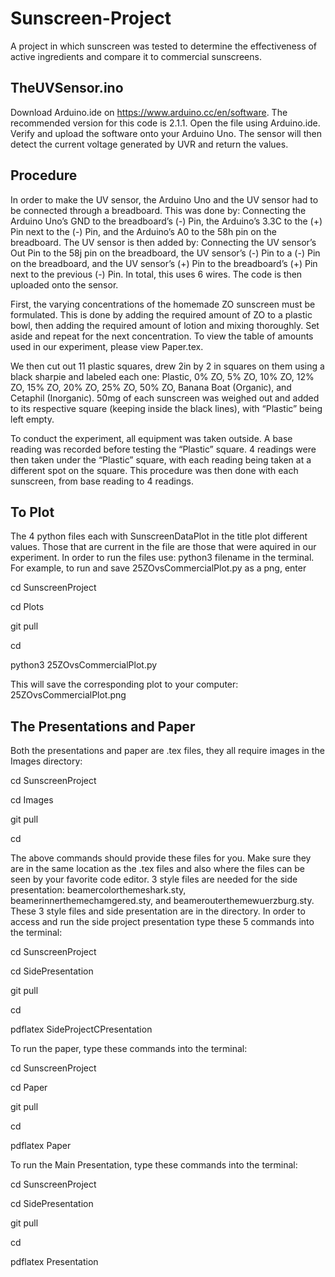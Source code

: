# Sunscreen-Project
A project in which sunscreen was tested to determine the effectiveness of active ingredients and compare it to commercial sunscreens.
## TheUVSensor.ino
Download Arduino.ide on https://www.arduino.cc/en/software. The recommended version for this code is 2.1.1. Open the file using Arduino.ide. Verify and upload the software onto your Arduino Uno. The sensor will then detect the current voltage generated by UVR and return the values.
## Procedure
In order to make the UV sensor, the Arduino Uno and the UV sensor had to be connected through a breadboard. This was done by: Connecting the Arduino Uno’s GND to the breadboard’s (-) Pin, the Arduino’s 3.3C to the (+) Pin next to the (-) Pin, and the Arduino’s A0 to the 58h pin on the breadboard. The UV sensor is then added by: Connecting the UV sensor’s Out Pin to the 58j pin on the breadboard, the UV sensor’s (-) Pin to a (-) Pin on the breadboard, and the UV sensor’s (+) Pin to the breadboard’s (+) Pin next to the previous (-) Pin. In total, this uses 6 wires. The code is then uploaded onto the sensor.

First, the varying concentrations of the homemade ZO sunscreen must be formulated. This is done by adding the required amount of ZO to a plastic bowl, then adding the required amount of lotion and mixing thoroughly. Set aside and repeat for the next concentration. To view the table of amounts used in our experiment, please view Paper.tex.

We then cut out 11 plastic squares, drew 2in by 2 in squares on them using a black sharpie and labeled each one: Plastic, 0% ZO, 5% ZO, 10% ZO, 12% ZO, 15% ZO, 20% ZO, 25% ZO, 50% ZO, Banana Boat (Organic), and Cetaphil (Inorganic). 50mg of each sunscreen was weighed out and added to its respective square (keeping inside the black lines), with “Plastic” being left empty. 

To conduct the experiment, all equipment was taken outside. A base reading was recorded before testing the “Plastic” square. 4 readings were then taken under the “Plastic” square, with each reading being taken at a different spot on the square. This procedure was then done with each sunscreen, from base reading to 4 readings. 

## To Plot
The 4 python files each with SunscreenDataPlot in the title plot different values. Those that are current in the file are those that were aquired in our experiment. In order to run the files use:
python3 filename
in the terminal. For example, to run and save 25ZOvsCommercialPlot.py as a png, enter

cd SunscreenProject

cd Plots

git pull

cd

python3 25ZOvsCommercialPlot.py

This will save the corresponding plot to your computer: 25ZOvsCommercialPlot.png

## The Presentations and Paper
Both the presentations and paper are .tex files, they all require images in the Images directory:

cd SunscreenProject

cd Images

git pull

cd

The above commands should provide these files for you. Make sure they are in the same location as the .tex files and also where the files can be seen by your favorite code editor. 3 style files are needed for the side presentation: beamercolorthemeshark.sty, beamerinnerthemechamgered.sty, and beamerouterthemewuerzburg.sty. These 3 style files and side presentation are in the directory. In order to access and run the side project presentation type these 5 commands into the terminal:

cd SunscreenProject

cd SidePresentation

git pull

cd

pdflatex SideProjectCPresentation

To run the paper, type these commands into the terminal:

cd SunscreenProject

cd Paper

git pull

cd

pdflatex Paper

To run the Main Presentation, type these commands into the terminal:

cd SunscreenProject

cd SidePresentation

git pull

cd

pdflatex Presentation

